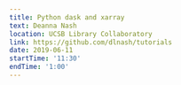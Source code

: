```yaml
---
title: Python dask and xarray
text: Deanna Nash
location: UCSB Library Collaboratory
link: https://github.com/dlnash/tutorials
date: 2019-06-11
startTime: '11:30'
endTime: '1:00'
---
```

